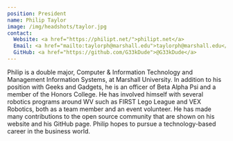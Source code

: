 ```yaml
---
position: President
name: Philip Taylor
image: /img/headshots/taylor.jpg
contact:
  Website: <a href="https://philipt.net/">philipt.net</a>
  Email: <a href="mailto:taylorph@marshall.edu">taylorph@marshall.edu</a>
  GitHub: <a href="https://github.com/G33kDude">@G33kDude</a>
---
```


Philip is a double major, Computer & Information Technology and Management Information Systems, at Marshall University. In addition to his position with Geeks and Gadgets, he is an officer of Beta Alpha Psi and a member of the Honors College. He has involved himself with several robotics programs around WV such as FIRST Lego League and VEX Robotics, both as a team member and an event volunteer. He has made many contributions to the open source community that are shown on his website and his GitHub page. Philip hopes to pursue a technology-based career in the business world.